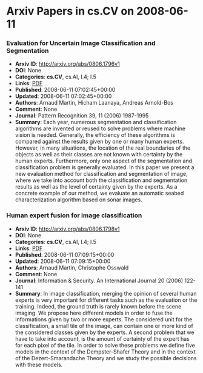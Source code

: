 # Arxiv Papers in cs.CV on 2008-06-11
### Evaluation for Uncertain Image Classification and Segmentation
- **Arxiv ID**: http://arxiv.org/abs/0806.1796v1
- **DOI**: None
- **Categories**: **cs.CV**, cs.AI, I.4; I.5
- **Links**: [PDF](http://arxiv.org/pdf/0806.1796v1)
- **Published**: 2008-06-11 07:02:45+00:00
- **Updated**: 2008-06-11 07:02:45+00:00
- **Authors**: Arnaud Martin, Hicham Laanaya, Andreas Arnold-Bos
- **Comment**: None
- **Journal**: Pattern Recognition 39, 11 (2006) 1987-1995
- **Summary**: Each year, numerous segmentation and classification algorithms are invented or reused to solve problems where machine vision is needed. Generally, the efficiency of these algorithms is compared against the results given by one or many human experts. However, in many situations, the location of the real boundaries of the objects as well as their classes are not known with certainty by the human experts. Furthermore, only one aspect of the segmentation and classification problem is generally evaluated. In this paper we present a new evaluation method for classification and segmentation of image, where we take into account both the classification and segmentation results as well as the level of certainty given by the experts. As a concrete example of our method, we evaluate an automatic seabed characterization algorithm based on sonar images.



### Human expert fusion for image classification
- **Arxiv ID**: http://arxiv.org/abs/0806.1798v1
- **DOI**: None
- **Categories**: **cs.CV**, cs.AI, I.4; I.5
- **Links**: [PDF](http://arxiv.org/pdf/0806.1798v1)
- **Published**: 2008-06-11 07:09:15+00:00
- **Updated**: 2008-06-11 07:09:15+00:00
- **Authors**: Arnaud Martin, Christophe Osswald
- **Comment**: None
- **Journal**: Information & Security. An International Journal 20 (2006) 122-141
- **Summary**: In image classification, merging the opinion of several human experts is very important for different tasks such as the evaluation or the training. Indeed, the ground truth is rarely known before the scene imaging. We propose here different models in order to fuse the informations given by two or more experts. The considered unit for the classification, a small tile of the image, can contain one or more kind of the considered classes given by the experts. A second problem that we have to take into account, is the amount of certainty of the expert has for each pixel of the tile. In order to solve these problems we define five models in the context of the Dempster-Shafer Theory and in the context of the Dezert-Smarandache Theory and we study the possible decisions with these models.



